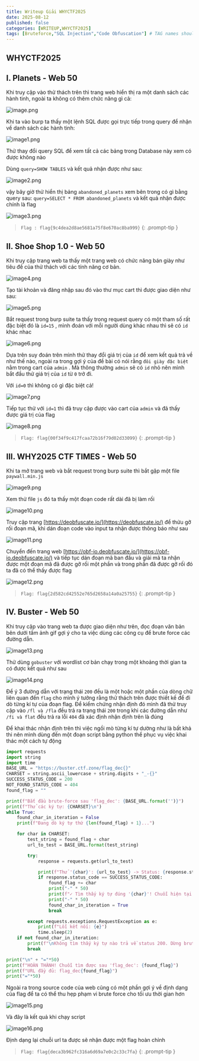 ```yaml
---
title: Writeup Giải WHYCTF2025
date: 2025-08-12
published: false
categories: [WRITEUP,WHYCTF2025]
tags: [Bruteforce,"SQL Injection","Code Obfuscation"] # TAG names should always be lowercase
---
```


## WHYCTF2025

## I. **Planets - Web 50**

Khi truy cập vào thử thách trên thì trang web hiển thị ra một danh sách các hành tinh, ngoài ta không có thêm chức năng gì cả:

![image.png](/assets/img/posts/WHYCTF2025/image.png)

Khi ta vào burp ta thấy một lệnh SQL được gọi trực tiếp trong query để nhận về danh sách các hành tinh:

![image1.png](/assets/img/posts/WHYCTF2025/image1.png)

Thử thay đổi query SQL để xem tất cả các bảng trong Database này xem có được không nào

Dùng `query=SHOW TABLES` và kết quả nhận được như sau:

![image2.png](/assets/img/posts/WHYCTF2025/image2.png)

vậy bây giờ thử hiển thị bảng `abandoned_planets` xem bên trong có gì bằng query sau: `query=SELECT * FROM abandoned_planets` và kết quả nhận được chính là flag

![image3.png](/assets/img/posts/WHYCTF2025/image3.png)

> `Flag : flag{9c4dea2d8ae5681a75f8e670ac8ba999}`
{: .prompt-tip }

## II. **Shoe Shop 1.0 - Web 50**

Khi truy cập trang web ta thấy một trang web có chức năng bán giày như tiêu đề của thử thách với các tính năng cơ bản.

![image4.png](/assets/img/posts/WHYCTF2025/image4.png)

Tạo tài khoản và đăng nhập sau đó vào thư mục cart thì được giao diện như sau:

![image5.png](/assets/img/posts/WHYCTF2025/image5.png)

Bắt request trong burp suite ta thấy trong request query có một tham số rất đặc biệt đó là `id=15` , mình đoán với mỗi người dùng khác nhau thì sẽ có `id` khác nhac

![image6.png](/assets/img/posts/WHYCTF2025/image6.png)

Dựa trên suy đoán trên mình thử thay đổi giá trị của `id` để xem kết quả trả về như thế nào, ngoài ra trong gợi ý của đề bài có nói rằng `đôi giày đặc biệt` nằm trong cart của `admin` . Mà thông thường `admin` sẽ có `id` nhỏ nên mình bắt đầu thử giá trị của `id` từ `0` trở đi.

Với `id=0` thì không có gì đặc biệt cả!

![image7.png](/assets/img/posts/WHYCTF2025/image7.png)

Tiếp tục thử với `id=1` thì đã truy cập được vào cart của `admin` và đã thấy được giá trị của flag

![image8.png](/assets/img/posts/WHYCTF2025/image8.png)

> `Flag: flag{00f34f9c417fcaa72b16f79d02d33099}`
{: .prompt-tip }

## **III. WHY2025 CTF TIMES - Web 50**

Khi ta mở trang web và bắt request trong burp suite thì bắt gặp một file `paywall.min.js`

![image9.png](/assets/img/posts/WHYCTF2025/image9.png)

Xem thử file `js` đó ta thấy một đoạn code rất dài đã bị làm rối

![image10.png](/assets/img/posts/WHYCTF2025/image10.png)

Truy cập trang [https://deobfuscate.io/](https://deobfuscate.io/) để thửu gỡ rối đoạn mã, khi dán đoạn code vào input ta nhận được thông báo như sau

![image11.png](/assets/img/posts/WHYCTF2025/image11.png)

Chuyển đến trang web [https://obf-io.deobfuscate.io/](https://obf-io.deobfuscate.io/) và tiếp tục dán đoạn mã ban đầu và giải mã ta nhận được một đoạn mã đã được gỡ rối một phần và trong phần đã được gỡ rối đó ta đã có thể thấy được flag

![image12.png](/assets/img/posts/WHYCTF2025/image12.png)

> `Flag: flag{2d582cd42552e765d2658a14a0a25755}`
{: .prompt-tip }

## IV. **Buster - Web 50**

Khi truy cập vào trang web ta được giao diện như trên, đọc đoạn văn bản bên dưới tấm ảnh gif gợi ý cho ta việc dùng các công cụ để brute force các đường dẫn.

![image13.png](/assets/img/posts/WHYCTF2025/image13.png)

Thử dùng `gobuster` với wordlist cơ bản chạy trong một khoảng thời gian ta có được kết quả như sau

![image14.png](/assets/img/posts/WHYCTF2025/image14.png)

Để ý 3 đường dẫn với trạng thái `200` đều là một hoặc một phần của dòng chữ liên quan đến `flag` cho mình ý tưởng rằng thử thách trên được thiết kế để đi dò từng kí tự của đoạn flag. Để kiểm chứng nhận định đó mình đã thử truy cập vào `/fl và /fla` đều trả ra trạng thái `200` trong khi các đường dẫn như `/fi và flat` đều trả ra lỗi `404` đã xác định nhận định trên là đúng

Để khai thác nhận định trên thì việc ngồi mò từng kí tự dường như là bất khả thi nên mình dùng đến một đoạn script bằng python thể phục vụ việc khai thác một cách tự động

```python
import requests
import string
import time
BASE_URL = "https://buster.ctf.zone/flag_dec{}"
CHARSET = string.ascii_lowercase + string.digits + "_-{}"
SUCCESS_STATUS_CODE = 200
NOT_FOUND_STATUS_CODE = 404
found_flag = ""

print(f"Bắt đầu brute-force sau 'flag_dec': {BASE_URL.format('')}")
print(f"Thử các ký tự: {CHARSET}\n")
while True:
    found_char_in_iteration = False
    print(f"Đang dò ký tự thứ {len(found_flag) + 1}...")

    for char in CHARSET:
        test_string = found_flag + char
        url_to_test = BASE_URL.format(test_string)

        try:
            response = requests.get(url_to_test)

            print(f"Thử '{char}': {url_to_test} -> Status: {response.status_code}")
            if response.status_code == SUCCESS_STATUS_CODE:
                found_flag += char
                print("-" * 50)
                print(f"✓ Tìm thấy ký tự đúng '{char}'! Chuỗi hiện tại: flag_dec{found_flag}")
                print("-" * 50)
                found_char_in_iteration = True
                break

        except requests.exceptions.RequestException as e:
            print(f"Lỗi kết nối: {e}")
            time.sleep(2)
    if not found_char_in_iteration:
        print(f"\nKhông tìm thấy ký tự nào trả về status 200. Dừng brute-force.")
        break

print("\n" + "="*50)
print(f"HOÀN THÀNH! Chuỗi tìm được sau 'flag_dec': {found_flag}")
print(f"URL đầy đủ: flag_dec{found_flag}")
print("="*50)
```

Ngoài ra trong source code của web cũng có một phần gợi ý về định dạng của flag để ta có thể thu hẹp phạm vi brute force cho tối ưu thời gian hơn

![image15.png](/assets/img/posts/WHYCTF2025/image15.png)

Và đây là kết quả khi chạy script

![image16.png](/assets/img/posts/WHYCTF2025/image16.png)

Định dạng lại chuỗi url ta được sẽ nhận được một flag hoàn chỉnh

> `Flag: flag{deca3b962fc316a6d69a7e0c2c33c7fa}`
{: .prompt-tip }
